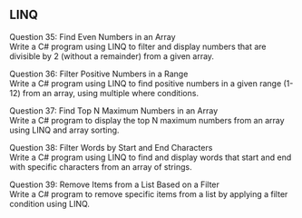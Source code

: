 ## LINQ
Question 35: Find Even Numbers in an Array<br>
Write a C# program using LINQ to filter and display numbers that are divisible by 2 (without a remainder) from a given array.

Question 36: Filter Positive Numbers in a Range<br>
Write a C# program using LINQ to find positive numbers in a given range (1-12) from an array, using multiple where conditions.

Question 37: Find Top N Maximum Numbers in an Array<br>
Write a C# program to display the top N maximum numbers from an array using LINQ and array sorting.

Question 38: Filter Words by Start and End Characters<br>
Write a C# program using LINQ to find and display words that start and end with specific characters from an array of strings.

Question 39: Remove Items from a List Based on a Filter<br>
Write a C# program to remove specific items from a list by applying a filter condition using LINQ.
